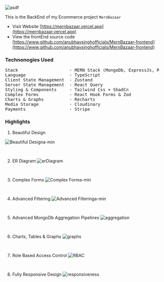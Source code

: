 ![asdf](https://github.com/anubhavsinghofficials/MernBazaar-backend/assets/132212797/2f6de3cf-2c9e-420b-9cef-4d09467710da)


This is the BackEnd of my Ecommerce project `MernBazaar`

- Visit Website [https://mernbazaar.vercel.app](https://mernbazaar.vercel.app)
- View the frontEnd source code [https://www.github.com/anubhavsinghofficials/MernBazaar-frontend](https://www.github.com/anubhavsinghofficials/MernBazaar-frontend)

### Technonogies Used

<pre>
Stack                    - MERN Stack (MongoDb, ExpressJs, ReactJs, NodeJs)
Language                 - TypeScript
Client State Management  - Zustand
Server State Management  - React Query
Styling & Components     - Tailwind Css + ShadCn
Complex Forms            - React Hook Forms & Zod
Charts & Graphs          - Recharts
Media Storage            - Cloudinary
Payments                 - Stripe
</pre>

### Highlights

1. Beautiful Design

 ![Beautiful Designa-min](https://github.com/anubhavsinghofficials/MernBazaar-backend/assets/132212797/92a7aa16-2cba-4387-a80e-e322b214552d)

&nbsp;

2. ER Diagram
![erDiagram](https://github.com/anubhavsinghofficials/MernBazaar-backend/assets/132212797/f7a25b90-a5c7-464f-8b7f-ac1f841aeba3)

&nbsp;

3. Complex Forms
![Complex Forma-min](https://github.com/anubhavsinghofficials/MernBazaar-backend/assets/132212797/f76ab5b3-4efb-4f02-bd2c-b88ebd23701f)

&nbsp;

4. Advanced Filtering
![Advanced Filteringa-min](https://github.com/anubhavsinghofficials/MernBazaar-backend/assets/132212797/0086ac33-fa9b-4110-9a8a-0426cc0db154)

&nbsp;

5. Advanced MongoDb Aggregation Pipelines
![aggregation](https://github.com/anubhavsinghofficials/MernBazaar-backend/assets/132212797/57e67197-1422-48a7-989c-d6784ebdea74)

&nbsp;

6. Charts, Tables & Graphs
![graphs](https://github.com/anubhavsinghofficials/MernBazaar-backend/assets/132212797/bc798497-ea0b-4588-9e89-8e1131e54a1d)

&nbsp;

7. Role Based Access Control
![RBAC](https://github.com/anubhavsinghofficials/MernBazaar-backend/assets/132212797/9b806fc3-19fb-4ff4-b6ad-f0adf7a3dd7e)


&nbsp;

8. Fully Responsive Design
![responsiveness](https://github.com/anubhavsinghofficials/MernBazaar-backend/assets/132212797/9a32461e-3635-42d3-812d-c932876b8707)



